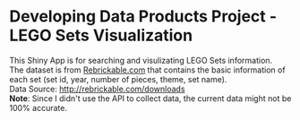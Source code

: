 Developing Data Products Project - LEGO Sets Visualization  
==========================================================

This Shiny App is for searching and visulizating LEGO Sets information.    
The dataset is from [Rebrickable.com](http://rebrickable.com/) that contains the basic information of each set (set id, year, number of pieces, theme, set name).  
Data Source: http://rebrickable.com/downloads  
**Note**: Since I didn't use the API to collect data, the current data might not be 100% accurate.


